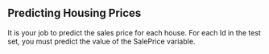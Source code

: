 ## Predicting Housing Prices

It is your job to predict the sales price for each house. For each Id in the test set, you must predict the value of the SalePrice variable. 
